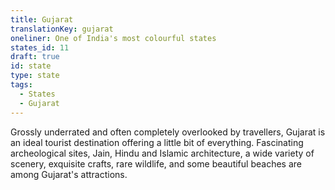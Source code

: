 ```yaml
---
title: Gujarat
translationKey: gujarat
oneliner: One of India's most colourful states
states_id: 11
draft: true
id: state
type: state
tags:
  - States
  - Gujarat
---
```

Grossly underrated and often completely overlooked by travellers, Gujarat is an ideal tourist destination offering a little bit of everything.     Fascinating archeological sites, Jain, Hindu and Islamic architecture, a wide variety of scenery, exquisite crafts, rare wildlife, and some beautiful beaches are among Gujarat's attractions.